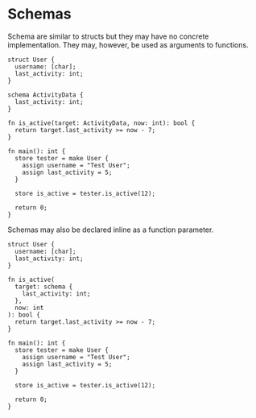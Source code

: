 # Schemas

Schema are similar to structs but they may have no concrete implementation. They may, however, be used as arguments to functions.

```
struct User {
  username: [char];
  last_activity: int;
}

schema ActivityData {
  last_activity: int;
}

fn is_active(target: ActivityData, now: int): bool {
  return target.last_activity >= now - 7;
}

fn main(): int {
  store tester = make User {
    assign username = "Test User";
    assign last_activity = 5;
  }

  store is_active = tester.is_active(12);

  return 0;
}
```

Schemas may also be declared inline as a function parameter.

```
struct User {
  username: [char];
  last_activity: int;
}

fn is_active(
  target: schema {
    last_activity: int;
  },
  now: int
): bool {
  return target.last_activity >= now - 7;
}

fn main(): int {
  store tester = make User {
    assign username = "Test User";
    assign last_activity = 5;
  }

  store is_active = tester.is_active(12);

  return 0;
}
```
